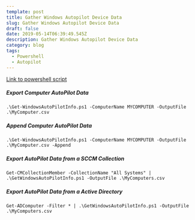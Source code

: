 ```yaml
---
template: post
title: Gather Windows Autopilot Device Data
slug: Gather Windows Autopilot Device Data
draft: false
date: 2019-05-14T06:39:49.545Z
description: Gather Windows Autopilot Device Data
category: blog
tags:
  - Powershell
  - Autopilot
---
```

[Link to powershell script ](https://www.powershellgallery.com/packages/Get-WindowsAutoPilotInfo)

##### Export Computer AutoPilot Data
```
.\Get-WindowsAutoPilotInfo.ps1 -ComputerName MYCOMPUTER -OutputFile .\MyComputer.csv
```

##### Append Computer AutoPilot Data
```
.\Get-WindowsAutoPilotInfo.ps1 -ComputerName MYCOMPUTER -OutputFile .\MyComputer.csv -Append
```

##### Export AutoPilot Data from a SCCM Collection
```
Get-CMCollectionMember -CollectionName "All Systems" | .\GetWindowsAutoPilotInfo.ps1 -OutputFile .\MyComputers.csv
```

##### Export AutoPilot Data from a Active Directory
```
Get-ADComputer -Filter * | .\GetWindowsAutoPilotInfo.ps1 -OutputFile .\MyComputers.csv
